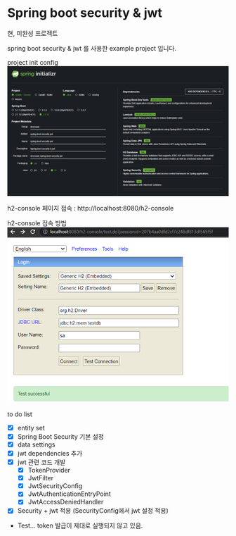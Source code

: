 # Spring boot security & jwt

현, 미완성 프로젝트

spring boot security & jwt 를 사용한 example project 입니다.

project init config
![start](./image/start.png)

h2-console 페이지 접속 : http://localhost:8080/h2-console

h2-console 접속 방법
![img.png](./image/img.png)

to do list
- [x] entity set
- [x] Spring Boot Security 기본 설정
- [x] data settings
- [x] jwt dependencies 추가
- [x] jwt 관련 코드 개발
  - [x] TokenProvider
  - [x] JwtFilter
  - [x] JwtSecurityConfig
  - [x] JwtAuthenticationEntryPoint
  - [x] JwtAccessDeniedHandler
- [x] Security + jwt 적용 (SecurityConfig에서 jwt 설정 적용)
- Test... token 발급이 제대로 실행되지 않고 있음.